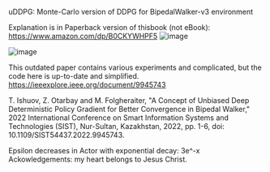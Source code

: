 uDDPG: Monte-Carlo version of DDPG for BipedalWalker-v3 environment

Explanation is in Paperback version of thisbook (not eBook): https://www.amazon.com/dp/B0CKYWHPF5
![image](https://github.com/timurgepard/uDDPG/assets/13238473/3b27e75c-bcfd-4c0d-9ddd-b0fd012b18e2)



![image](https://github.com/timurgepard/uDDPG/assets/13238473/27dc1b77-8d46-492a-b381-22f1d0d9c645)


This outdated paper contains various experiments and complicated, but the code here is up-to-date and simplified.
https://ieeexplore.ieee.org/document/9945743

T. Ishuov, Z. Otarbay and M. Folgheraiter, "A Concept of Unbiased Deep Deterministic Policy Gradient for Better Convergence in Bipedal Walker," 2022 International Conference on Smart Information Systems and Technologies (SIST), Nur-Sultan, Kazakhstan, 2022, pp. 1-6, doi: 10.1109/SIST54437.2022.9945743.

Epsilon decreases in Actor with exponential decay: 3e^-x
Ackowledgements: my heart belongs to Jesus Christ.
